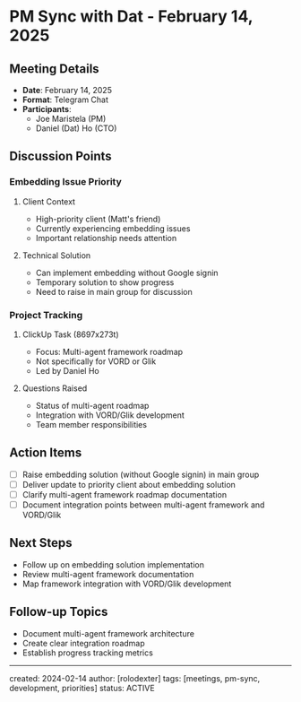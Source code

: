 # PM Sync with Dat - February 14, 2025

## Meeting Details
- **Date**: February 14, 2025
- **Format**: Telegram Chat
- **Participants**: 
  - Joe Maristela (PM)
  - Daniel (Dat) Ho (CTO)

## Discussion Points

### Embedding Issue Priority
1. Client Context
   - High-priority client (Matt's friend)
   - Currently experiencing embedding issues
   - Important relationship needs attention

2. Technical Solution
   - Can implement embedding without Google signin
   - Temporary solution to show progress
   - Need to raise in main group for discussion

### Project Tracking
1. ClickUp Task (8697x273t)
   - Focus: Multi-agent framework roadmap
   - Not specifically for VORD or Glik
   - Led by Daniel Ho

2. Questions Raised
   - Status of multi-agent roadmap
   - Integration with VORD/Glik development
   - Team member responsibilities

## Action Items
- [ ] Raise embedding solution (without Google signin) in main group
- [ ] Deliver update to priority client about embedding solution
- [ ] Clarify multi-agent framework roadmap documentation
- [ ] Document integration points between multi-agent framework and VORD/Glik

## Next Steps
- Follow up on embedding solution implementation
- Review multi-agent framework documentation
- Map framework integration with VORD/Glik development

## Follow-up Topics
- Document multi-agent framework architecture
- Create clear integration roadmap
- Establish progress tracking metrics

---
created: 2024-02-14
author: [rolodexter]
tags: [meetings, pm-sync, development, priorities]
status: ACTIVE